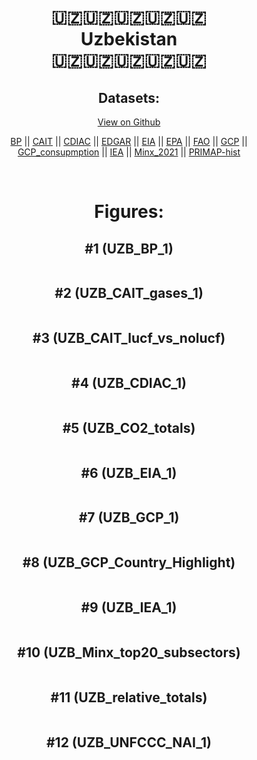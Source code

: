 
<center>
<h1 align="center">
🇺🇿🇺🇿🇺🇿🇺🇿🇺🇿
<br>
Uzbekistan
<br>
🇺🇿🇺🇿🇺🇿🇺🇿🇺🇿
</h1>
<h2>Datasets:</h2>
<p><a href="https://github.com/dquintani/GreenhouseData/tree/master/country_data/UZB_Uzbekistan/data">View on Github</a>
<br></p><p><a href="data/UZB_BP.csv">BP</a> || <a href="data/UZB_CAIT.csv">CAIT</a> || <a href="data/UZB_CDIAC.csv">CDIAC</a> || <a href="data/UZB_EDGAR.csv">EDGAR</a> || <a href="data/UZB_EIA.csv">EIA</a> || <a href="data/UZB_EPA.csv">EPA</a> || <a href="data/UZB_FAO.csv">FAO</a> || <a href="data/UZB_GCP.csv">GCP</a> || <a href="data/UZB_GCP_consupmption.csv">GCP_consupmption</a> || <a href="data/UZB_IEA.csv">IEA</a> || <a href="data/UZB_Minx_2021.csv">Minx_2021</a> || <a href="data/UZB_PRIMAP-hist.csv">PRIMAP-hist</a></p><p><br></p>
<h1>Figures:</h1><h2>#1 (UZB_BP_1)</h2>
<p><img alt="" src="figures/UZB_BP_1.png" /></p><h2>#2 (UZB_CAIT_gases_1)</h2>
<p><img alt="" src="figures/UZB_CAIT_gases_1.png" /></p><h2>#3 (UZB_CAIT_lucf_vs_nolucf)</h2>
<p><img alt="" src="figures/UZB_CAIT_lucf_vs_nolucf.png" /></p><h2>#4 (UZB_CDIAC_1)</h2>
<p><img alt="" src="figures/UZB_CDIAC_1.png" /></p><h2>#5 (UZB_CO2_totals)</h2>
<p><img alt="" src="figures/UZB_CO2_totals.png" /></p><h2>#6 (UZB_EIA_1)</h2>
<p><img alt="" src="figures/UZB_EIA_1.png" /></p><h2>#7 (UZB_GCP_1)</h2>
<p><img alt="" src="figures/UZB_GCP_1.png" /></p><h2>#8 (UZB_GCP_Country_Highlight)</h2>
<p><img alt="" src="figures/UZB_GCP_Country_Highlight.png" /></p><h2>#9 (UZB_IEA_1)</h2>
<p><img alt="" src="figures/UZB_IEA_1.png" /></p><h2>#10 (UZB_Minx_top20_subsectors)</h2>
<p><img alt="" src="figures/UZB_Minx_top20_subsectors.png" /></p><h2>#11 (UZB_relative_totals)</h2>
<p><img alt="" src="figures/UZB_relative_totals.png" /></p><h2>#12 (UZB_UNFCCC_NAI_1)</h2>
<p><img alt="" src="figures/UZB_UNFCCC_NAI_1.png" /></p>